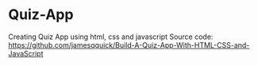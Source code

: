 # Quiz-App

Creating Quiz App using html, css and javascript
Source code: https://github.com/jamesqquick/Build-A-Quiz-App-With-HTML-CSS-and-JavaScript
